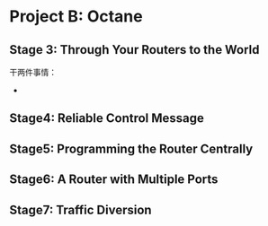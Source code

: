 # Project B: Octane

## Stage 3: Through Your Routers to the World

干两件事情：

* 



## Stage4: Reliable Control Message



## Stage5: Programming the Router Centrally



## Stage6: A Router with Multiple Ports



## Stage7: Traffic Diversion



